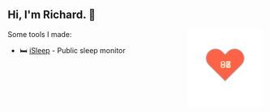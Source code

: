 ## Hi, I'm Richard. 👋

<img align="right" width="150px" src="https://raw.githubusercontent.com/CodeMeditator/iBeats/master/files/heart.svg"/>

Some tools I made:
- 🛏️ [iSleep](https://github.com/CodeMeditator/iSleep) - Public sleep monitor

